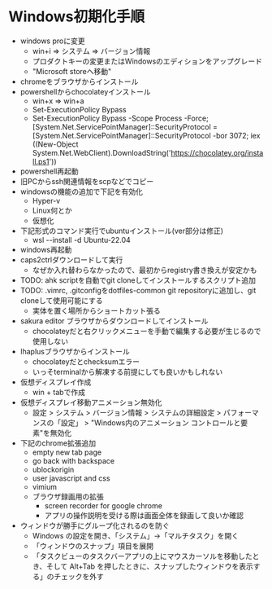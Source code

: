 # Windows初期化手順

- windows proに変更
  - win+i => システム => バージョン情報
  - プロダクトキーの変更またはWindowsのエディションをアップグレード
  - "Microsoft storeへ移動"
- chromeをブラウザからインストール
- powershellからchocolateyインストール
  - win+x => win+a
  - Set-ExecutionPolicy Bypass
  - Set-ExecutionPolicy Bypass -Scope Process -Force; [System.Net.ServicePointManager]::SecurityProtocol = [System.Net.ServicePointManager]::SecurityProtocol -bor 3072; iex ((New-Object System.Net.WebClient).DownloadString('https://chocolatey.org/install.ps1'))
- powershell再起動
- 旧PCからssh関連情報をscpなどでコピー
- windowsの機能の追加で下記を有効化
  - Hyper-v
  - Linux何とか
  - 仮想化
- 下記形式のコマンド実行でubuntuインストール(ver部分は修正)
  - wsl --install -d Ubuntu-22.04
- windows再起動
- caps2ctrlダウンロードして実行
  - なぜか入れ替わらなかったので、最初からregistry書き換えが安定かも
- TODO: ahk scriptを自動でgit cloneしてインストールするスクリプト追加
- TODO: .vimrc, .gitconfigをdotfiles-common git repositoryに追加し、git cloneして使用可能にする
  - 実体を置く場所からショートカット張る
- sakura editor ブラウザからダウンロードしてインストール
  - chocolateyだと右クリックメニューを手動で編集する必要が生じるので使用しない
- lhaplusブラウザからインストール
  - chocolateyだとchecksumエラー
  - いっそterminalから解凍する前提にしても良いかもしれない
- 仮想ディスプレイ作成
  - win + tabで作成
- 仮想ディスプレイ移動アニメーション無効化
  - 設定 > システム > バージョン情報 > システムの詳細設定 > パフォーマンスの「設定」 > "Windows内のアニメーション コントロールと要素"を無効化
- 下記のchrome拡張追加
  - empty new tab page
  - go back with backspace
  - ublockorigin
  - user javascript and css
  - vimium
  - ブラウザ録画用の拡張
    - screen recorder for google chrome
    - アプリの操作説明を受ける際は画面全体を録画して良いか確認
- ウィンドウが勝手にグループ化されるのを防ぐ
  - Windows の設定を開き、「システム」→「マルチタスク」を開く
  - 「ウィンドウのスナップ」項目を展開
  - 「タスクビューのタスクバーアプリの上にマウスカーソルを移動したとき、そして Alt+Tab を押したときに、スナップしたウィンドウを表示する」のチェックを外す
